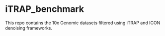 # iTRAP_benchmark
This repo contains the 10x Genomic datasets filtered using iTRAP and ICON denoising frameworks.
